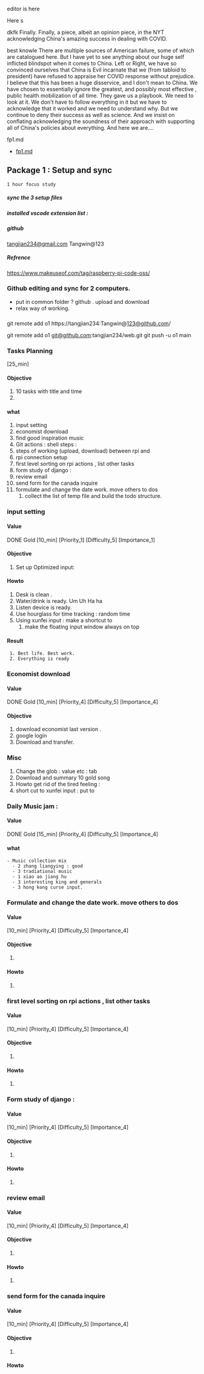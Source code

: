 editor is here 

Here s


dkfk
Finally. Finally, a piece, albeit an opinion piece, in the NYT acknowledging China's amazing success in dealing with COVID. 

best knowle
There are multiple sources of American failure, some of which are catalogued here. But I have yet to see anything about our huge self inflicted blindspot when it comes to China. Left or Right, we have so convinced ourselves that China is Evil incarnate that we (from tabloid to president) have refused to appraise her COVID response without prejudice. I believe that this has been a huge disservice, and I don't mean to China. We have chosen to essentially ignore the greatest, and possibly most effective , public health mobilization of all time. They gave us a playbook. We need to look at it. We don't have to follow everything in it but we have to acknowledge that it worked and we need to understand why. But we continue to deny their success as well as science. And we insist on conflating acknowledging the soundness of their approach with supporting all of China's policies about everything. And here we are....

fp1.md
- [fp1.md](file:///~/Documents/fp1.md) 

## Package 1 : Setup and sync 
    1 hour focus study 

##### sync the 3 setup files 

##### installed vscode extension list : 

##### github 
tangjian234@gmail.com
Tangwin@123

##### Refrence 
https://www.makeuseof.com/tag/raspberry-pi-code-oss/


### Github editing and sync for 2 computers. 

- put in common folder ? github . upload and download 
- relax way of working. 


### 


git remote add o1 https://tangjian234:Tangwin@123@github.com/

git remote add o1 git@github.com:tangjian234/web.git
git push -u o1 main

### Tasks Planning 
[25_min]
#### Objective 
   1. 10 tasks with title and time 
   2. 
#### what 
   1. input setting 
   2. economist download 
   3. find good inspiration music 
   4. Git actions : shell steps : 
   5. steps of working (upload, download) between rpi and 
   6. rpi connection setup  
   7. first level sorting on rpi actions , list other tasks
   8. form study of django  : 
   9. review email 
   10. send form for the canada inquire
   11. formulate and change the date work. move others to dos 
       1.  collect the list of temp file and build the todo structure. 
    
<!------------------------------------------------------------------------->
### input setting 

  #### Value
  DONE Gold [10_min] [Priority_1]  [Difficulty_5] [Importance_1] 

  #### Objective 
  1.  Set up Optimized input:

  #### Howto
  1. Desk is clean .
  2. Water/drink is ready. Um Uh Ha ha
  3. Listen device is ready.  
  4. Use hourglass for time tracking : random time 
  5. Using xunfei input : make a shortcut to 
     1. make the floating input window always on top 
  #### Result
     1. Best life. Best work.  
     2. Everything is ready
  
   

<!------------------------------------------------------------------------->

### Economist download 
  #### Value
  DONE Gold [10_min] [Priority_4]  [Difficulty_5] [Importance_4] 

  #### Objective 
  1. download economist last version .
  2. google login 
  3. Download and transfer. 


### Misc 
  1. Change the glob : value etc : tab 
  2. Download and summary 10 gold song 
  3. Howto get rid of the tired feeling :
  4. short cut to xunfei input : put to 


### Daily Music jam : 
  #### Value
   DONE Gold [15_min] [Priority_4]  [Difficulty_5] [Importance_4] 

  #### what
    - Music collection mix 
      - 2 zhang liangying : good  
      - 3 tradiational music 
      - 1 xiao ao jiang hu 
      - 3 interesting king and generals 
      - 3 hong kong curse input. 



### Formulate and change the date work. move others to dos 
  #### Value
  [10_min] [Priority_4]  [Difficulty_5] [Importance_4]  
  #### Objective 
   1. 
  #### Howto
  1. 

### first level sorting on rpi actions , list other tasks
  #### Value
  [10_min] [Priority_4]  [Difficulty_5] [Importance_4]  
  #### Objective 
   1. 
  #### Howto
  1. 

### Form study of django  : 
  #### Value
  [10_min] [Priority_4]  [Difficulty_5] [Importance_4]  
  #### Objective 
   1. 
  #### Howto
  1. 

### review email 
  #### Value
  [10_min] [Priority_4]  [Difficulty_5] [Importance_4]  
  #### Objective 
   1. 
  #### Howto
  1. 

### send form for the canada inquire
  #### Value
  [10_min] [Priority_4]  [Difficulty_5] [Importance_4]  
  #### Objective 
   1. 
  #### Howto


